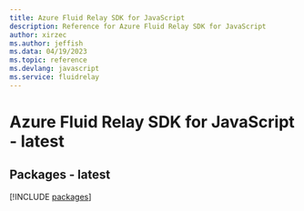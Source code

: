 ```yaml
---
title: Azure Fluid Relay SDK for JavaScript
description: Reference for Azure Fluid Relay SDK for JavaScript
author: xirzec
ms.author: jeffish
ms.data: 04/19/2023
ms.topic: reference
ms.devlang: javascript
ms.service: fluidrelay
---
```

# Azure Fluid Relay SDK for JavaScript - latest
## Packages - latest
[!INCLUDE [packages](fluid-relay-index.md)]